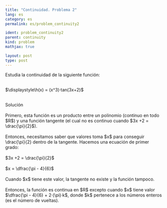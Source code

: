 ```yaml
---
title: "Continuidad. Problema 2"
lang: es
category: es
permalink: es/problem_continuity2

ident: problem_continuity2
parent: continuity
kind: problem
mathjax: true

layout: post
type: post
---
```


<div>
Estudia la continuidad de la siguiente función: <br><br>

$\displaystyle\h(x) = (x^3)·tan(3x+2)$<br><br>

<div class="bcblue boxdissap">
Solución
</div><br>

<div class="dissap">
Primero, esta función es un producto entre un polinomio (continuo en todo $R$) y una función tangente (el cual no es continuo cuando $3x +2 = \drac{\pi}{2}$).<br><br>
Entonces, necesitamos saber que valores toma $x$ para conseguir \drac{\pi}{2} dentro de la tangente. Hacemos una ecuación de primer grado:<br><br>
$3x +2 = \drac{\pi}{2}$<br><br> 
$x = \dfrac{\pi - 4}{6}$<br><br>
Cuando $x$ tiene este valor, la tangente no existe y la función tampoco. <br><br>
Entonces, la función es continua en $R$ excepto cuando $x$ tiene valor $\dfrac{\pi - 4}{6} + 2·(\pi)·k$, donde  $k$ pertenece a los números enteros (es el número de vueltas). <br><br>


</div>
